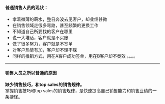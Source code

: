 #### 普通销售人员的现状：
- 拿着微薄的薪水，整日奔波去见客户，却业绩甚微
- 在销售领域走很多弯路，甚至频繁的更换工作
- 不知道自己所要找的客户在哪里
- 说一大堆话，客户就是不买账
- 做了很多努力，客户就是不签单
- 对客户热情有加，客户却不理不睬
- 同样的推销方式，用在A客户成功签单，用在B客户却不奏效
。。。。       
      
*****
#### 销售人员之所以普通的原因
**缺少销售技巧，和top sales的销售规律。**    
掌握销售技巧和top sales的销售规律，是快速提高自己销售能力和销售业绩的一条捷径。